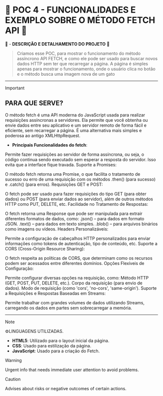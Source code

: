 # 💼 POC 4 - FUNCIONALIDADES E EXEMPLO SOBRE O MÉTODO FETCH API 💼

🤔 - **DESCRIÇÃO E DETALHAMENTO DO PROJETO** 🤔
> Criamos esse POC, para mostrar o funcionamento do método assíncrono API FETCH, e como ele pode ser usado para buscar novos dados HTTP sem ter que recarregar a página.
> A página é simples apenas para mostrar o funcionamento, onde o usuário clica no botão e o método busca uma imagem nova de um gato

--- 


> [!IMPORTANT]
> ## PARA QUE SERVE?



O método fetch é uma API moderna do JavaScript usada para realizar requisições assíncronas a servidores. Ela permite que você obtenha ou envie dados entre seu aplicativo e um servidor remoto de forma fácil e eficiente, sem recarregar a página. É uma alternativa mais simples e poderosa ao antigo XMLHttpRequest.

- **Principais Funcionalidades do fetch**:

Permite fazer requisições ao servidor de forma assíncrona, ou seja, o código continua sendo executado sem esperar a resposta do servidor. Isso evita que a interface fique travada.
Suporte a Promises:

O método fetch retorna uma Promise, o que facilita o tratamento de sucesso ou erro de uma requisição com os métodos .then() (para sucesso) e .catch() (para erros).
Requisições GET e POST:

O fetch pode ser usado para fazer requisições do tipo GET (para obter dados) ou POST (para enviar dados ao servidor), além de outros métodos HTTP como PUT, DELETE, etc.
Facilidade no Tratamento de Respostas:

O fetch retorna uma Response que pode ser manipulada para extrair diferentes formatos de dados, como:
.json() – para dados em formato JSON.
.text() – para dados em texto simples.
.blob() – para arquivos binários como imagens ou vídeos.
Headers Personalizáveis:

Permite a configuração de cabeçalhos HTTP personalizados para enviar informações como tokens de autenticação, tipo de conteúdo, etc.
Suporte a CORS (Cross-Origin Resource Sharing):

O fetch respeita as políticas de CORS, que determinam como os recursos podem ser acessados entre diferentes domínios.
Opções Flexíveis de Configuração:

Permite configurar diversas opções na requisição, como:
Método HTTP (GET, POST, PUT, DELETE, etc.).
Corpo da requisição (para envio de dados).
Modo de requisição (como 'cors', 'no-cors', 'same-origin').
Suporte a Requisições e Respostas Baseadas em Streams:

Permite trabalhar com grandes volumes de dados utilizando Streams, carregando os dados em partes sem sobrecarregar a memória.

---

> [!NOTE]
> ⚙️LINGUAGENS UTILIZADAS.
   - **HTML5**: Utilizado para o layout inicial da página.
   - **CSS**: Usado para estilização da página.
   - **JavaScript**: Usado para a criação do Fetch.



> [!WARNING]
> Urgent info that needs immediate user attention to avoid problems.

> [!CAUTION]
> Advises about risks or negative outcomes of certain actions.
